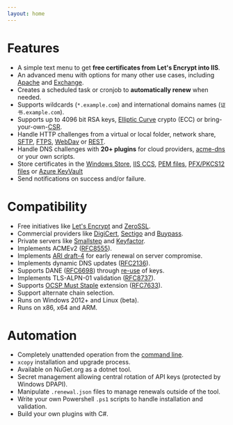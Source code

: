 ```yaml
---
layout: home
---
```

# Features
- A simple text menu to get **free certificates from Let's Encrypt into IIS**.
- An advanced menu with options for many other use cases, including [Apache](/manual/advanced-use/examples/apache) and [Exchange](/manual/advanced-use/examples/exchange).
- Creates a scheduled task or cronjob to **automatically renew** when needed. 
- Supports wildcards (`*.example.com`) and international domains names (`证书.example.com`).
- Supports up to 4096 bit RSA keys, [Elliptic Curve](/reference/plugins/csr/ec) crypto (ECC) or bring-your-own-[CSR](/reference/plugins/source/csr).
- Handle HTTP challenges from a virtual or local folder, network share, [SFTP](/reference/plugins/validation/http/sftp), [FTPS](/reference/plugins/validation/http/ftps), [WebDav](/reference/plugins/validation/http/ftps) or [REST](/reference/plugins/validation/http/rest).
- Handle DNS challenges with **20+ plugins** for cloud providers, [acme-dns](/reference/plugins/validation/dns/acme-dns) or your own scripts.
- Store certificates in the 
	[Windows Store](/reference/plugins/store/certificatestore), 
	[IIS CCS](/reference/plugins/store/centralssl), 
	[PEM files](/reference/plugins/store/pemfiles), 
	[PFX/PKCS12 files](/reference/plugins/store/pfxfile) or
	[Azure KeyVault](/reference/plugins/store/keyvault)
- Send notifications on success and/or failure.

# Compatibility
- Free initiatives like [Let's Encrypt](https://letsencrypt.org/) and [ZeroSSL](https://zerossl.com/).
- Commercial providers like [DigiCert](https://www.digicert.com/), [Sectigo](https://sectigo.com/) and [Buypass](https://www.buypass.com/).
- Private servers like [Smallstep](https://smallstep.com/product/) and [Keyfactor](https://www.keyfactor.com/).
- Implements ACMEv2 ([RFC8555](https://datatracker.ietf.org/doc/html/rfc8555)).
- Implements [ARI draft-4](https://datatracker.ietf.org/doc/draft-ietf-acme-ari/) for early renewal on server compromise.
- Implements dynamic DNS updates ([RFC2136](https://www.rfc-editor.org/rfc/rfc2136)).
- Supports DANE ([RFC6698](https://datatracker.ietf.org/doc/html/rfc6698)) through [re-use](/reference/plugins/csr/rsa) of keys. 
- Implements TLS-ALPN-01 validation ([RFC8737](https://datatracker.ietf.org/doc/html/rfc8737)).
- Supports [OCSP Must Staple](/reference/plugins/csr/rsa) extension ([RFC7633](https://datatracker.ietf.org/doc/html/rfc7633)).
- Support alternate chain selection.
- Runs on Windows 2012+ and Linux (beta).
- Runs on x86, x64 and ARM.

# Automation
- Completely unattended operation from the [command line](/reference/cli).
- `xcopy` installation and upgrade process.
- Available on NuGet.org as a dotnet tool.
- Secret management allowing central rotation of API keys (protected by Windows DPAPI). 
- Manipulate `.renewal.json` files to manage renewals outside of the tool.
- Write your own Powershell `.ps1` scripts to handle installation and validation.
- Build your own plugins with C#.